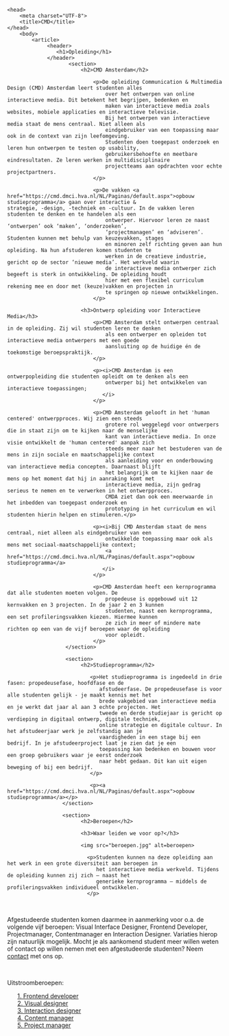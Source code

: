 <!DOCTYPE html>
    <head>
        <meta charset="UTF-8">
        <title>CMD</title>
    </head>
        <body>
            <article>
                 <header>
                    <h1>Opleiding</h1>
                 </header>
                        <section>
                            <h2>CMD Amsterdam</h2>

                                <p>De opleiding Communication & Multimedia Design (CMD) Amsterdam leert studenten alles
                                    over het ontwerpen van online interactieve media. Dit betekent het begrijpen, bedenken en
                                    maken van interactieve media zoals websites, mobiele applicaties en interactieve televisie.
                                    Bij het ontwerpen van interactieve media staat de mens centraal. Niet alleen als
                                    eindgebruiker van een toepassing maar ook in de context van zijn leefomgeving.
                                    Studenten doen toegepast onderzoek en leren hun ontwerpen te testen op usability,
                                    gebruikersbehoefte en meetbare eindresultaten. Ze leren werken in multidisciplinaire
                                    projectteams aan opdrachten voor echte projectpartners.
                                </p>

                                <p>De vakken <a href="https://cmd.dmci.hva.nl/NL/Paginas/default.aspx">opbouw studieprogramma</a> gaan over interactie &                                                 strategie, -design, -techniek en -cultuur. In de vakken leren studenten te denken en te handelen als een
                                    ontwerper. Hiervoor leren ze naast ‘ontwerpen’ ook ‘maken’, ‘onderzoeken’,
                                    ‘projectmanagen’ en ‘adviseren’. Studenten kunnen met behulp van keuzevakken, stages
                                    en minoren zelf richting geven aan hun opleiding. Na hun afstuderen komen studenten te
                                    werken in de creatieve industrie, gericht op de sector ‘nieuwe media’. Het werkveld waarin
                                    de interactieve media ontwerper zich begeeft is sterk in ontwikkeling. De opleiding houdt
                                    hier met een flexibel curriculum rekening mee en door met (keuze)vakken en projecten in
                                    te springen op nieuwe ontwikkelingen.
                                </p>

                            <h3>Ontwerp opleiding voor Interactieve Media</h3>
                                <p>CMD Amsterdam stelt ontwerpen centraal in de opleiding. Zij wil studenten leren te denken
                                    als een ontwerper en opleiden tot interactieve media ontwerpers met een goede
                                    aansluiting op de huidige én de toekomstige beroepspraktijk.
                                </p>

                                <p><i>CMD Amsterdam is een ontwerpopleiding die studenten opleidt om te denken als een
                                    ontwerper bij het ontwikkelen van interactieve toepassingen;
                                   </i>
                                </p>

                                <p>CMD Amsterdam gelooft in het 'human centered' ontwerpproces. Wij zien een steeds
                                    grotere rol weggelegd voor ontwerpers die in staat zijn om te kijken naar de menselijke
                                    kant van interactieve media. In onze visie ontwikkelt de 'human centered' aanpak zich
                                    steeds meer naar het bestuderen van de mens in zijn sociale en maatschappelijke context
                                    als aanleiding voor en onderbouwing van interactieve media concepten. Daarnaast blijft
                                    het belangrijk om te kijken naar de mens op het moment dat hij in aanraking komt met
                                    interactieve media, zijn gedrag serieus te nemen en te verwerken in het ontwerpproces.
                                    CMDA ziet dan ook een meerwaarde in het inbedden van toegepast onderzoek en
                                    prototyping in het curriculum en wil studenten hierin helpen en stimuleren.</p>

                                <p><i>Bij CMD Amsterdam staat de mens centraal, niet alleen als eindgebruiker van een
                                    ontwikkelde toepassing maar ook als mens met sociaal-maatschappelijke context;
                                    <a href="https://cmd.dmci.hva.nl/NL/Paginas/default.aspx">opbouw studieprogramma</a>
                                   </i>
                                </p>

                                <p>CMD Amsterdam heeft een kernprogramma dat alle studenten moeten volgen. De
                                    propedeuse is opgebouwd uit 12 kernvakken en 3 projecten. In de jaar 2 en 3 kunnen
                                    studenten, naast een kernprogramma, een set profileringsvakken kiezen. Hiermee kunnen
                                    ze zich in meer of mindere mate richten op een van de vijf beroepen waar de opleiding
                                    voor opleidt.
                                </p>
                       </section>

                       <section>
                            <h2>Studieprogramma</h2>

                               <p>Het studieprogramma is ingedeeld in drie fasen: propedeusefase, hoofdfase en de
                                  afstudeerfase. De propedeusefase is voor alle studenten gelijk - je maakt kennis met het
                                  brede vakgebied van interactieve media en je werkt dat jaar al aan 3 echte projecten. Het
                                  tweede en derde studiejaar is gericht op verdieping in digitaal ontwerp, digitale techniek,
                                  online strategie en digitale cultuur. In het afstudeerjaar werk je zelfstandig aan je
                                  vaardigheden in een stage bij een bedrijf. In je afstudeerproject laat je zien dat je een
                                  toepassing kan bedenken en bouwen voor een groep gebruikers waar je eerst onderzoek
                                  naar hebt gedaan. Dit kan uit eigen beweging of bij een bedrijf.
                               </p>

                               <p><a href="https://cmd.dmci.hva.nl/NL/Paginas/default.aspx">opbouw studieprogramma</a></p>
                      </section>

                      <section>
                            <h2>Beroepen</h2>

                            <h3>Waar leiden we voor op?</h3>

                            <img src="beroepen.jpg" alt=beroepen>

                              <p>Studenten kunnen na deze opleiding aan het werk in een grote diversiteit aan beroepen in
                                 het interactieve media werkveld. Tijdens de opleiding kunnen zij zich – naast het
                                 generieke kernprogramma – middels de profileringsvakken individueel ontwikkelen.
                              </p>
 
                              <p>Afgestudeerde studenten komen daarmee in aanmerking voor o.a. de volgende vijf
                                 beroepen: Visual Interface Designer, Frontend Developer, Projectmanager,
                                 Contentmanager en Interaction Designer. Variaties hierop zijn natuurlijk mogelijk.
                                 Mocht je als aankomend student meer willen weten of contact op willen nemen met een
                                 afgestudeerde studenten? Neem <a href="mailto:info-cmd@hva.nl">contact</a> met ons op.
                              </p>
 
                              <p>Uitstroomberoepen:</p>
                                    <ul style="list-style-type:none">
                                       <li><a href="https://cmd.dmci.hva.nl/NL/Paginas/default.aspx">1. Frontend developer</a></li>
                                       <li><a href="https://cmd.dmci.hva.nl/NL/Paginas/default.aspx">2. Visual designer</a></li>
                                       <li><a href="https://cmd.dmci.hva.nl/NL/Paginas/default.aspx">3. Interaction designer</a></li>
                                       <li><a href="https://cmd.dmci.hva.nl/NL/Paginas/default.aspx">4. Content manager</a></li>
                                       <li><a href="https://cmd.dmci.hva.nl/NL/Paginas/default.aspx">5. Project manager</a></li>
                                    </ul>
                      </section>
        </article>
    </body>
</html>

